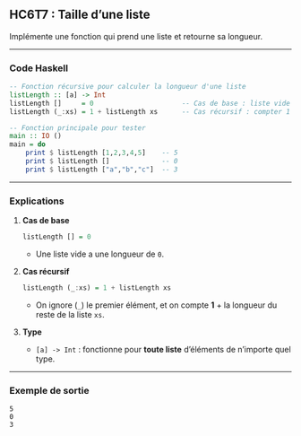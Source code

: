 ## HC6T7 : Taille d’une liste

Implémente une fonction qui prend une liste et retourne sa longueur.

---

### Code Haskell

```haskell
-- Fonction récursive pour calculer la longueur d'une liste
listLength :: [a] -> Int
listLength []     = 0                      -- Cas de base : liste vide → longueur 0
listLength (_:xs) = 1 + listLength xs      -- Cas récursif : compter 1 + longueur du reste

-- Fonction principale pour tester
main :: IO ()
main = do
    print $ listLength [1,2,3,4,5]    -- 5
    print $ listLength []             -- 0
    print $ listLength ["a","b","c"]  -- 3
```

---

### Explications

1. **Cas de base**

   ```haskell
   listLength [] = 0
   ```

   * Une liste vide a une longueur de `0`.

2. **Cas récursif**

   ```haskell
   listLength (_:xs) = 1 + listLength xs
   ```

   * On ignore (`_`) le premier élément, et on compte **1** + la longueur du reste de la liste `xs`.

3. **Type**

   * `[a] -> Int` : fonctionne pour **toute liste** d’éléments de n’importe quel type.

---

### Exemple de sortie

```
5
0
3
```

